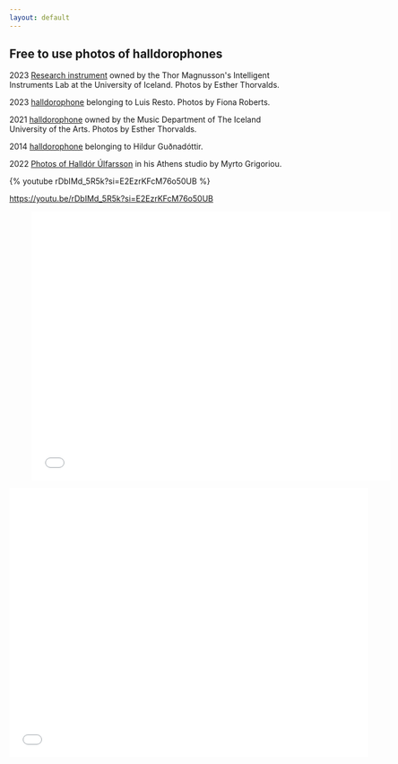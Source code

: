 ```yaml
---
layout: default
---
```


## Free to use photos of halldorophones

2023 [Research instrument](https://photos.app.goo.gl/hpr3v7gxzaGCb2kx8) owned by the Thor Magnusson's Intelligent Instruments Lab at the University of Iceland. Photos by Esther Thorvalds.

2023 [halldorophone](https://photos.app.goo.gl/5RiS7RPaYaTdKbcXA) belonging to Luis Resto. Photos by Fiona Roberts.

2021 [halldorophone](https://photos.app.goo.gl/radms79GpDBEskHB6) owned by the Music Department of The Iceland University of the Arts. Photos by Esther Thorvalds.

2014 [halldorophone](https://photos.app.goo.gl/ZpbYMDo1a8yz5ZMy9) belonging to Hildur Guðnadóttir.

2022 [Photos of Halldór Úlfarsson](https://photos.app.goo.gl/N6otv2LPmjWAUtMJ8) in his Athens studio by Myrto Grigoriou.

{% youtube rDbIMd_5R5k?si=E2EzrKFcM76o50UB %}

https://youtu.be/rDbIMd_5R5k?si=E2EzrKFcM76o50UB


<div class="video">
    <figure>
        <iframe width="640" height="480" src="//www.youtu.be.com/embed/rDbIMd_5R5k?si=E2EzrKFcM76o50UB" frameborder="0" allowfullscreen></iframe>
    </figure>
</div>

<div>
        <iframe width="640" height="480" src="//www.youtu.be.com/embed/rDbIMd_5R5k?si=E2EzrKFcM76o50UB" frameborder="0" allowfullscreen></iframe>
</div>
